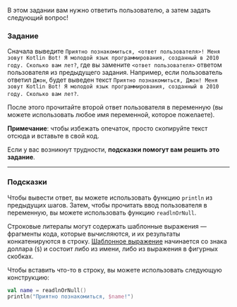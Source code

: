 В этом задании вам нужно ответить пользователю, а затем задать следующий вопрос!

### Задание

Сначала выведите `Приятно познакомиться, <ответ пользователя>! Меня зовут Kotlin Bot! Я молодой язык программирования, созданный в 2010 году. Сколько вам лет?`,
где вы замените `<ответ пользователя>` ответом пользователя из предыдущего задания. Например, если пользователь ответил `Джон`,
будет выведен текст `Приятно познакомиться, Джон! Меня зовут Kotlin Bot! Я молодой язык программирования, созданный в 2010 году. Сколько вам лет?`.

После этого прочитайте второй ответ пользователя в переменную (вы можете использовать любое имя переменной, которое пожелаете).

**Примечание**: чтобы избежать опечаток, просто скопируйте текст отсюда и вставьте в свой код.

Если у вас возникнут трудности, **подсказки помогут вам решить это задание**.

----

### Подсказки

<div class="hint" title="Нажмите, чтобы узнать, какие функции могут быть полезны для решения этого задания">

Чтобы вывести ответ, вы можете использовать функцию `println` из предыдущих шагов.
Затем, чтобы прочитать ввод пользователя в переменную, вы можете использовать функцию `readlnOrNull`.

</div>

<div class="hint" title="Нажмите, чтобы узнать, как объединять текст и строковые переменные вместе">

Строковые литералы могут содержать шаблонные выражения — фрагменты кода, которые
вычисляются, и их результаты конкатенируются в строку.
[Шаблонное выражение](https://kotlinlang.org/docs/strings.html#string-templates) начинается со знака доллара (`$`) и состоит либо из имени, либо из выражения в фигурных скобках.

Чтобы вставить что-то в строку, вы можете использовать следующую конструкцию:
```kotlin
val name = readlnOrNull()
println("Приятно познакомиться, $name!")
```
</div>